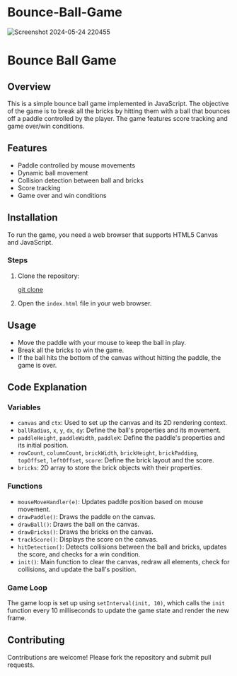 # Bounce-Ball-Game

![Screenshot 2024-05-24 220455](https://github.com/LakinduNimesh/Bounce-Ball-Game/assets/149768006/7b05cf23-c6ed-4437-b9f9-88032d09ad5f)



# Bounce Ball Game

## Overview
This is a simple bounce ball game implemented in JavaScript. The objective of the game is to break all the bricks by hitting them with a ball that bounces off a paddle controlled by the player. The game features score tracking and game over/win conditions.

## Features
- Paddle controlled by mouse movements
- Dynamic ball movement
- Collision detection between ball and bricks
- Score tracking
- Game over and win conditions

## Installation

To run the game, you need a web browser that supports HTML5 Canvas and JavaScript.

### Steps
1. Clone the repository:
  
   [git clone](https://github.com/LakinduNimesh/Bounce-Ball-Game)
  
2. Open the `index.html` file in your web browser.

## Usage
- Move the paddle with your mouse to keep the ball in play.
- Break all the bricks to win the game.
- If the ball hits the bottom of the canvas without hitting the paddle, the game is over.

## Code Explanation

### Variables
- `canvas` and `ctx`: Used to set up the canvas and its 2D rendering context.
- `ballRadius`, `x`, `y`, `dx`, `dy`: Define the ball's properties and its movement.
- `paddleHeight`, `paddleWidth`, `paddleX`: Define the paddle's properties and its initial position.
- `rowCount`, `columnCount`, `brickWidth`, `brickHeight`, `brickPadding`, `topOffset`, `leftOffset`, `score`: Define the brick layout and the score.
- `bricks`: 2D array to store the brick objects with their properties.

### Functions
- `mouseMoveHandler(e)`: Updates paddle position based on mouse movement.
- `drawPaddle()`: Draws the paddle on the canvas.
- `drawBall()`: Draws the ball on the canvas.
- `drawBricks()`: Draws the bricks on the canvas.
- `trackScore()`: Displays the score on the canvas.
- `hitDetection()`: Detects collisions between the ball and bricks, updates the score, and checks for a win condition.
- `init()`: Main function to clear the canvas, redraw all elements, check for collisions, and update the ball's position.

### Game Loop
The game loop is set up using `setInterval(init, 10)`, which calls the `init` function every 10 milliseconds to update the game state and render the new frame.

## Contributing

Contributions are welcome! Please fork the repository and submit pull requests.
